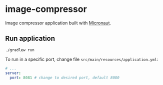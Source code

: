 # image-compressor

Image compressor application built with [Micronaut](https://micronaut.io/).

## Run application
```shell
./gradlew run
```

To run in a specific port, change file `src/main/resources/application.yml`:
```yaml
# ...
server:
  port: 8081 # change to desired port, default 8080
```
